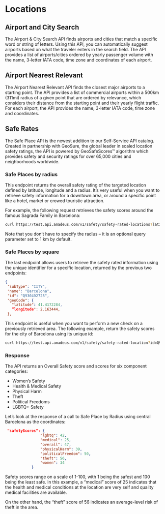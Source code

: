 # Locations

## Airport and City Search

The Airport & City Search API finds airports and cities that match a specific
word or string of letters. Using this API, you can automatically suggest
airports based on what the traveler enters in the search field. The API
provides a list of airports/cities ordered by yearly passenger volume with the
name, 3-letter IATA code, time zone and coordinates of each airport.

## Airport Nearest Relevant

The Airport Nearest Relevant API finds the closest major airports to a starting
point. The API provides a list of commercial airports within a 500km (311mi)
radius of a given point that are ordered by relevance, which considers their
distance from the starting point and their yearly flight traffic. For each
airport, the API provides the name, 3-letter IATA code, time zone and
coordinates.

## Safe Rates

The Safe Place API is the newest addition to our Self-Service API catalog.
Created in partnership with GeoSure, the global leader in scaled location
safety ratings, the API is powered by GeoSafeScores™ algorithm which provides
safety and security ratings for over 65,000 cities and neighborhoods worldwide.  

### Safe Places by radius 

This endpoint returns the overall safety rating of the targeted location defined by latitude, longitude and a radius. It’s very useful when you want to retrieve safety information for a downtown area, or around a specific point like a hotel, market or crowed touristic attraction.  

For example, the following request retrieves the safety scores around the famous Sagrada Family in Barcelona: 

```bash
curl https://test.api.amadeus.com/v1/safety/safety-rated-locations?latitude= 41.403749&longitude= 2.174387 
```

Note that you don’t have to specify the radius – it is an optional query parameter set to 1 km by default.

### Safe Places by square  

The last endpoint allows users to retrieve the safety rated information using the unique identifier for a specific location, returned by the previous two endpoints: 

```json
{ 
 "subType": "CITY", 
 "name": "Barcelona", 
 "id": "Q930402725", 
 "geoCode": { 
   "latitude": 41.4172284, 
   “longitude": 2.163444, 
 }, 
```
 
This endpoint is useful when you want to perform a new check on a previously retrieved area. The following example, return the safety scores for the city of Barcelona using its unique id: 

```bash
curl https://test.api.amadeus.com/v1/safety/safety-rated-location?id=Q930402725", 
```

### Response

The API returns an Overall Safety score and scores for six component categories:

- Women’s Safety 
- Health & Medical Safety 
- Physical Harm 
- Theft 
- Political Freedoms 
- LGBTQ+ Safety 

Let’s look at the response of a call to Safe Place by Radius using central Barcelona as the coordinates:

```json
 "safetyScores": { 
                "lgbtq": 42, 
                "medical": 25, 
                "overall": 47, 
                "physicalHarm": 39, 
                "politicalFreedom": 50, 
                "theft": 56, 
                "women": 34 
            } 
```

Safety scores range on a scale of 1-100, with 1 being the safest and 100 being
the least safe. In this example, a “medical” score of 25 indicates that the
health and medical conditions at the location are very self and quality medical
facilities are available.   

On the other hand, the “theft” score of 56 indicates an average-level risk of
theft in the area.

